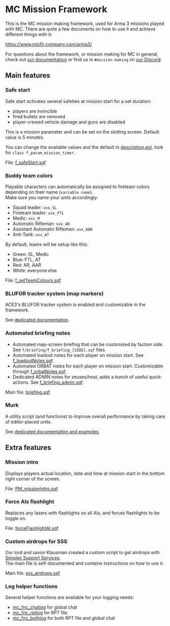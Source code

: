 # MC Mission Framework

This is the MC mission making framework, used for Arma 3 missions played with
MC. There are quite a few documents on how to use it and achieve different
things with it:

https://www.misfit-company.com/arma3/

For questions about the framework, or mission making for MC in general, check out [our documentation](https://www.misfit-company.com/arma3/mission_making/guide/) or find
us in `#mission-making` on [our Discord](https://discord.gg/MJ5MaNk).

## Main features

### Safe start

Safe start activates several safeties at mission start for a set duration:
- players are invincible
- fired bullets are removed
- player-crewed vehicle damage and guns are disabled

This is a mission parameter and can be set on the slotting screen. Default value is 5 minutes.

You can change the available values and the default in [description.ext](../description.ext), look for `class f_param_mission_timer`.

File: [f_safeStart.sqf](./f/safeStart/f_safeStart.sqf)

### Buddy team colors

Playable characters can automatically be assigned to fireteam colors depending on their name (`variable name`).  
Make sure you name your units accordingly:

- Squad leader: `xxx_SL`
- Fireteam leader: `xxx_FTL`
- Medic: `xxx_M`
- Automatic Rifleman: `xxx_AR`
- Assistant Automatic Rifleman: `xxx_AAR`
- Anti-Tank: `xxx_AT`

By default, teams will be setup like this:

- Green: SL, Medic
- Blue: FTL, AT
- Red: AR, AAR
- White: everyone else

File: [f_setTeamColours.sqf](./f/setTeamColours/f_setTeamColours.sqf)

### BLUFOR tracker system (map markers)

ACE3's BLUFOR tracker system is enabled and customizable in the framework.  

See [dedicated documentation](https://www.misfit-company.com/arma3/mission_making/new_bft/).

### Automated briefing notes

- Automated map-screen briefing that can be customized by faction side. See `f/briefing/f_briefing_[SIDE].sqf` files.
- Automated loadout notes for each player on mission start. See [f_loadoutNotes.sqf](./f/briefing/f_loadoutNotes.sqf).
- Automated ORBAT notes for each player on mission start. Customizable through [f_orbatNotes.sqf](./f/briefing/f_orbatNotes.sqf).
- Dedicated ADMIN notes for zeuses/host, adds a bunch of useful quick-actions. See [f_briefing_admin.sqf](./f/briefing/f_briefing_admin.sqf).

Main file: [briefing.sqf](./briefing.sqf)

### Murk

A utility script (and functions) to improve overall performance by taking care of editor-placed units.

See [dedicated documentation and examples](https://www.misfit-company.com/arma3/mission_making/murk/).

## Extra features

### Mission intro

Displays players actual location, date and time at mission start in the bottom right corner of the screen.

File: [PM_missionIntro.sqf](./extras/PM_missionIntro.sqf)

### Force AIs flashlight

Replaces any lasers with flashlights on all AIs, and forces flashlights to be toggle on.

File: [forceFlashlightAI.sqf](./extras/forceFlashlightAI.sqf)

### Custom airdrops for SSS

Our lord and savior Klausman created a custom script to get airdrops with [Simplex Support Services](https://steamcommunity.com/sharedfiles/filedetails/?id=1850026051).  
The main file is self-documented and contains instructions on how to use it.

Main file: [sss_airdrops.sqf](./extras/sss_airdrops.sqf)

### Log helper functions

Several helper functions are available for your logging needs:
- [mc_fnc_chatlog](./extras/log/fnc_chatlog.sqf) for global chat
- [mc_fnc_rptlog](./extras/log/fnc_rptlog.sqf) for RPT file
- [mc_fnc_bothlog](./extras/log/fnc_bothlog.sqf) for both RPT file and global chat
